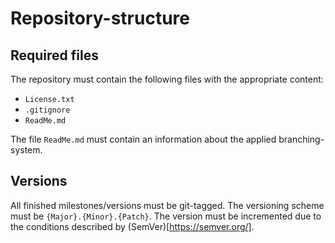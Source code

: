 # Repository-structure

## Required files

The repository must contain the following files with the appropriate content:

- `License.txt`
- `.gitignore`
- `ReadMe.md`

The file `ReadMe.md` must contain an information about the applied branching-system.

## Versions

All finished milestones/versions must be git-tagged.
The versioning scheme must be `{Major}.{Minor}.{Patch}`.
The version must be incremented due to the conditions described by (SemVer)[https://semver.org/].
